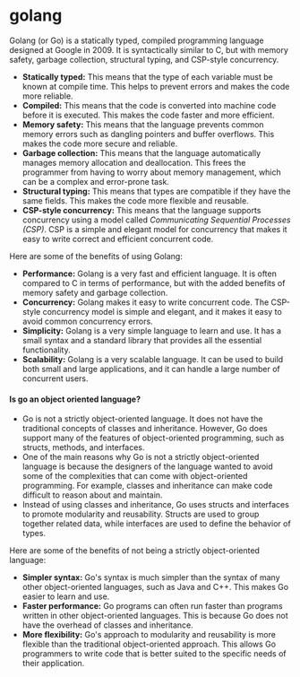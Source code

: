 # golang
Golang (or Go) is a statically typed, compiled programming language designed at Google in 2009. It is syntactically similar to C, but with memory safety, garbage collection, structural typing, and CSP-style concurrency.

* **Statically typed:** This means that the type of each variable must be known at compile time. This helps to prevent errors and makes the code more reliable.
* **Compiled:** This means that the code is converted into machine code before it is executed. This makes the code faster and more efficient.
* **Memory safety:** This means that the language prevents common memory errors such as dangling pointers and buffer overflows. This makes the code more secure and reliable.
* **Garbage collection:** This means that the language automatically manages memory allocation and deallocation. This frees the programmer from having to worry about memory management, which can be a complex and error-prone task.
* **Structural typing:** This means that types are compatible if they have the same fields. This makes the code more flexible and reusable.
* **CSP-style concurrency:** This means that the language supports concurrency using a model called *Communicating Sequential Processes (CSP)*. CSP is a simple and elegant model for concurrency that makes it easy to write correct and efficient concurrent code.

Here are some of the benefits of using Golang:

* **Performance:** Golang is a very fast and efficient language. It is often compared to C in terms of performance, but with the added benefits of memory safety and garbage collection.
* **Concurrency:** Golang makes it easy to write concurrent code. The CSP-style concurrency model is simple and elegant, and it makes it easy to avoid common concurrency errors.
* **Simplicity:** Golang is a very simple language to learn and use. It has a small syntax and a standard library that provides all the essential functionality.
* **Scalability:** Golang is a very scalable language. It can be used to build both small and large applications, and it can handle a large number of concurrent users.

#### Is go an object oriented language?
* Go is not a strictly object-oriented language. It does not have the traditional concepts of classes and inheritance. However, Go does support many of the features of object-oriented programming, such as structs, methods, and interfaces.
* One of the main reasons why Go is not a strictly object-oriented language is because the designers of the language wanted to avoid some of the complexities that can come with object-oriented programming. For example, classes and inheritance can make code difficult to reason about and maintain.
* Instead of using classes and inheritance, Go uses structs and interfaces to promote modularity and reusability. Structs are used to group together related data, while interfaces are used to define the behavior of types.

Here are some of the benefits of not being a strictly object-oriented language:

* **Simpler syntax:** Go's syntax is much simpler than the syntax of many other object-oriented languages, such as Java and C++. This makes Go easier to learn and use.
* **Faster performance:** Go programs can often run faster than programs written in other object-oriented languages. This is because Go does not have the overhead of classes and inheritance.
* **More flexibility:** Go's approach to modularity and reusability is more flexible than the traditional object-oriented approach. This allows Go programmers to write code that is better suited to the specific needs of their application.

